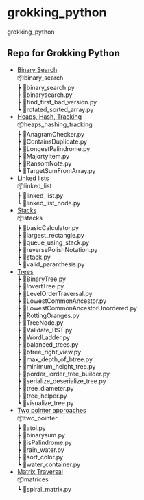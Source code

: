 # grokking_python
grokking_python
## Repo for Grokking Python
- [Binary Search](./binary_search) <br />
📦binary_search <br />
 ┣ 📜binary_search.py <br />
 ┣ 📜binarysearch.py <br />
 ┣ 📜find_first_bad_version.py<br />
 ┗ 📜rotated_sorted_array.py<br />
- [Heaps, Hash, Tracking](./heaps_hashing_tracking) <br />
📦heaps_hashing_tracking <br />
 ┣ 📜AnagramChecker.py <br />
 ┣ 📜ContainsDuplicate.py <br />
 ┣ 📜LongestPalindrome.py <br />
 ┣ 📜MajortyItem.py <br />
 ┣ 📜RansomNote.py <br />
 ┗ 📜TargetSumFromArray.py <br />
- [Linked lists](./linked_list)<br />
📦linked_list<br />
 ┣ 📜linked_list.py<br />
 ┗ 📜linked_list_node.py<br />
- [Stacks](./stacks)<br />
📦stacks<br />
 ┣ 📜basicCalculator.py<br />
 ┣ 📜largest_rectangle.py<br />
 ┣ 📜queue_using_stack.py<br />
 ┣ 📜reversePolishNotation.py<br />
 ┣ 📜stack.py<br />
 ┗ 📜valid_paranthesis.py<br />
- [Trees](./trees)<br />
 ┣ 📜BinaryTree.py<br />
 ┣ 📜InvertTree.py<br />
 ┣ 📜LevelOrderTraversal.py<br />
 ┣ 📜LowestCommonAncestor.py<br />
 ┣ 📜LowestCommonAncestorUnordered.py<br />
 ┣ 📜RottingOranges.py<br />
 ┣ 📜TreeNode.py<br />
 ┣ 📜Validate_BST.py<br />
 ┣ 📜WordLadder.py<br />
 ┣ 📜balanced_trees.py<br />
 ┣ 📜btree_right_view.py<br />
 ┣ 📜max_depth_of_btree.py<br />
 ┣ 📜minimum_height_tree.py<br />
 ┣ 📜porder_iorder_tree_builder.py<br />
 ┣ 📜serialize_deserialize_tree.py<br />
 ┣ 📜tree_diameter.py<br />
 ┣ 📜tree_helper.py<br />
 ┗ 📜visualize_tree.py<br />
- [Two pointer approaches](./two_pointer)<br />
📦two_pointer<br />
 ┣ 📜atoi.py<br />
 ┣ 📜binarysum.py<br />
 ┣ 📜isPalindrome.py<br />
 ┣ 📜rain_water.py<br />
 ┣ 📜sort_color.py<br />
 ┗ 📜water_container.py<br />
- [Matrix Traversal](./matrices/)<br />
📦matrices<br />
 ┗ 📜spiral_matrix.py<br />
